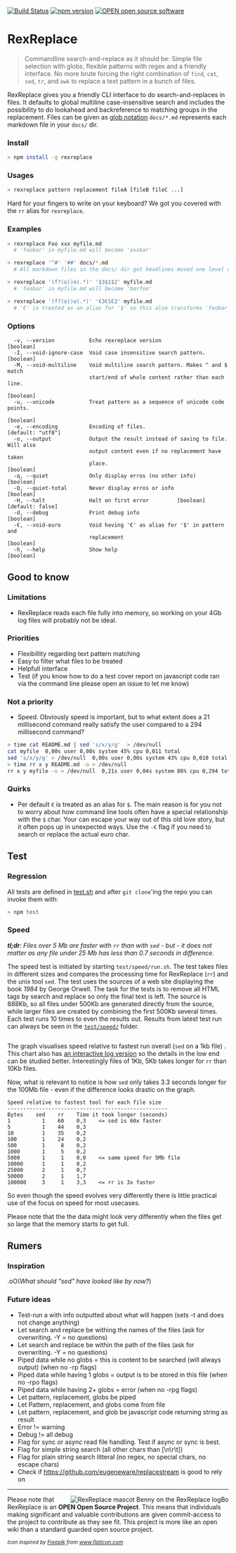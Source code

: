 
<!--h3 align="center">
	<br>
<img width="350" src="https://cloud.githubusercontent.com/assets/1063454/24127465/ed1a59a2-0e28-11e7-9546-160d7eb1d8b9.png" alt="RexReplace mascot Benny on the RexReplace logo" />
	<br>
	<br>
</h3-->



[![Build Status](https://travis-ci.org/mathiasrw/rexreplace.svg?branch=master)](https://travis-ci.org/mathiasrw/rexreplace)
[![npm version](https://badge.fury.io/js/rexreplace.svg)](https://www.npmjs.com/package/rexreplace)
[![OPEN open source software](https://img.shields.io/badge/Open--OSS-%E2%9C%94-brightgreen.svg)](https://open-oss.surge.sh/)

# RexReplace


> Commandline search-and-replace as it should be: Simple file selection with globs, flexible patterns with regex and a friendly interface. No more brute forcing the right combination of `find`, `cat`, `sed`, `tr`, and `awk` to replace a text pattern in a bunch of files.

RexReplace gives you a friendly CLI interface to do search-and-replaces in files. 
It defaults to global multiline case-insensitive search and includes the possibility to do lookahead and
backreference to matching groups in the replacement. 
Files can be given as [glob notation](https://www.tcl.tk/man/tcl8.5/tutorial/Tcl16a.html) `docs/*.md` represents each markdown file in your `docs/` dir. 



### Install
```bash
> npm install -g rexreplace
```

 
### Usages 
```bash
> rexreplace pattern replacement fileA [fileB fileC ...]
```

Hard for your fingers to write on your keyboard? We got you covered with the `rr` alias for `rexreplace`. 

### Examples
```bash
> rexreplace Foo xxx myfile.md     
  # 'foobar' in myfile.md will become 'xxxbar'

> rexreplace '^#' '##' docs/*.md      
  # All markdown files in the docs/ dir got headlines moved one level deeper

> rexreplace '(f?(o))o(.*)' '$3$1$2' myfile.md 
  # 'foobar' in myfile.md will become 'barfoo'

> rexreplace '(f?(o))o(.*)' '€3€1€2' myfile.md  
  # '€' is treated as an alias for '$' so this also transforms 'foobar' into 'barfoo'

```


### Options
```
  -v, --version           Echo rexreplace version                      [boolean]
  -I, --void-ignore-case  Void case insensitive search pattern.        [boolean]
  -M, --void-multiline    Void multiline search pattern. Makes ^ and $ match
                          start/end of whole content rather than each line.
                                                                       [boolean]
  -u, --unicode           Treat pattern as a sequence of unicode code points.
                                                                       [boolean]
  -e, --encoding          Encoding of files.                   [default: "utf8"]
  -o, --output            Output the result instead of saving to file. Will also
                          output content even if no replacement have taken
                          place.                                       [boolean]
  -q, --quiet             Only display erros (no other info)           [boolean]
  -Q, --quiet-total       Never display erros or info                  [boolean]
  -H, --halt              Halt on first error         [boolean] [default: false]
  -d, --debug             Print debug info                             [boolean]
  -€, --void-euro         Void having '€' as alias for '$' in pattern and
                          replacement                                  [boolean]
  -h, --help              Show help                                    [boolean]
```

## Good to know 

### Limitations
- RexReplace reads each file fully into memory, so working on your 4Gb log files will probably not be ideal.

### Priorities
- Flexibillity regarding text pattern matching 
- Easy to filter what files to be treated
- Helpfull interface
- Test (if you know how to do a test cover report on javascript code  ran via the command line please open an issue to let me know)


### Not a priority
- Speed. Obviously speed is important, but to what extent does a 21 millisecond command really satisfy the user compared to a 294 millisecond command? 

```bash
> time cat README.md | sed 's/x/y/g'  > /dev/null
cat myfile  0,00s user 0,00s system 45% cpu 0,011 total
sed 's/x/y/g' > /dev/null  0,00s user 0,00s system 43% cpu 0,010 total
> time rr x y README.md -o > /dev/null 
rr x y myfile -o > /dev/null  0,21s user 0,04s system 86% cpu 0,294 total
```


### Quirks
- Per default `€` is treated as an alias for `$`. The main reason is for you not to worry about how command line tools often have a special relationship with the `$` char. Your can escape your way out of this old love story, but it often pops up in unexpected ways. Use the `-€` flag if you need to search or replace the actual euro char. 


## Test 

### Regression
All tests are defined in [test.sh](https://github.com/mathiasrw/rexreplace/blob/master/test.sh) and after `git clone`'ing the repo you can invoke them with:

```bash
> npm test
```

### Speed

_**tl;dr**:_ 
_Files over 5 Mb are faster with `rr` than with `sed` - but - it does not matter as any file under 25 Mb has less than 0.7 seconds in difference._

The speed test is initiated by starting `test/speed/run.sh`. The test takes files in different sizes and compares the processing time for RexReplace (`rr`) and the unix tool `sed`. The test uses the sources of a web site displaying the book _1984_ by George Orwell. The task for the tests is to remove all HTML tags by search and replace so only the final text is left. The source is 888Kb, so all files under 500Kb are generated directly from the source, while larger files are created by combining the first 500Kb several times. Each test runs 10 times to even the results out. 
Results from latest test run can always be seen in the [`test/speed/`](https://github.com/mathiasrw/rexreplace/blob/master/test/speed/testlog.speed.md) folder. 

<p align="center">
<img src="https://cloud.githubusercontent.com/assets/1063454/24081543/fc237d68-0d09-11e7-8c31-92a550589b53.png" alt="" />
</p>

The graph visualises speed relative to fastest run overall (`sed` on a 1kb file) . This chart also has [an interactive log version](https://plot.ly/~mathiasrw/1.embed) so the details in the low end can be studied better. Interestingly files of 1Kb, 5Kb takes longer for `rr` than 10Kb files. 

Now, what is relevant to notice is how `sed` only takes 3.3 seconds longer for the 100Mb file - even if the difference looks drastic on the graph. 

```
Speed relative to fastest tool for each file size
---------------------------------------------------
Bytes    sed    rr    Time it took longer (seconds)
1          1    60    0,3    <= sed is 60x faster  
5          1    44    0,3
10         1    35    0,2
100        1    24    0,2
500        1     8    0,2
1000       1     5    0,2
5000       1     1    0,0    <= same speed for 5Mb file
10000      1     1    0,2
25000      2     1    0,7
50000      2     1    1,7
100000     3     1    3,3    <= rr is 3x faster
```

So even though the speed evolves very differently there is little practical use of the focus on speed for most usecases. 

Please note that the the data might look very differently when the files get so large that the memory starts to get full. 

## Rumers

### Inspiration

.oO(_What should "sed" have looked like by now?_)


### Future ideas

- Test-run a with info outputted about what will happen (sets -t and does not change anything)
- Let search and replace be withing the names of the files (ask for overwriting. -Y = no questions)
- Let search and replace be within the path of the files (ask for overwriting. -Y = no questions)
- Piped data while no globs = this is content to be searched (will always output) (when no -rp flags)
- Piped data while having 1 globs = output is to be stored in this file (when no -rpo flags)
- Piped data while having 2+ globs = error (when no -rpg flags)
- Let pattern, replacement, globs be piped
- Let Pattern, replacement, and globs come from file
- Let pattern, replacement, and glob be javascript code returning string as result
- Error != warning
- Debug != all debug
- Flag for sync or async read file handling. Test if async or sync is best.
- Flag for simple string search (all other chars than [\n\r\t])
- Flag for plain string search litteral (no regex, no special chars, no escape chars)
- Check if https://github.com/eugeneware/replacestream is good to rely on






----


<img src="https://cloud.githubusercontent.com/assets/1063454/24103435/5a0e3746-0dd3-11e7-9f0e-fd8664348fbe.png" align="right" alt="RexReplace mascot Benny on the RexReplace logBo" />

Please note that RexReplace is an **OPEN Open Source Project**. This means that individuals making significant and valuable contributions are given commit-access to the project to contribute as they see fit. This project is more like an open wiki than a standard guarded open source project.


_<small>Icon inspired by <a href="http://www.freepik.com">Freepik</a> from <a href="http://www.flaticon.com">www.flaticon.com</a></small>_
